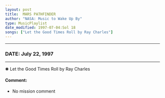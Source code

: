 ```yaml
---
layout: post
title:  MARS PATHFINDER
author: "NASA: Music to Wake Up By"
type: MusicPlaylist
date_modified: 1997-07-04:Sol 18
songs: ["Let the Good Times Roll by Ray Charles"]
---
```


----
### DATE: July 22, 1997
----
✺ Let the Good Times Roll by Ray Charles

#### Comment:
* No mission comment



<br/>
<center>
	<a target="_blank"
	   href="https://twitter.com/intent/tweet?hashtags=Space,NASA,Playlist,NASAWakeupCalls,SpaceProgram&text={{ page.author}}, '{{ page.songs.first }}' {{ page.title }}, {{ page.date | date: '%B %d, %Y' }}. {{ site.url }}{{ page.url }}&via=nasawakeupcalls"><i class="fab fa-twitter" alt="Tweet this page" style="font-size: 1.3em;"></i></a>
	&nbsp; 	<i class="fas fa-user-astronaut" style="font-size: 1.5em;"></i> &nbsp;
    <a type="amzn" search="'Let the Good Times Roll by Ray Charles'" category="popular music">
    <i class="fab fa-amazon" style="font-size: 1.3em;"></i></a>
</center>
